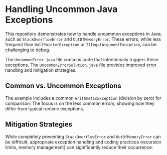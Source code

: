 # Handling Uncommon Java Exceptions

This repository demonstrates how to handle uncommon exceptions in Java, such as `StackOverflowError` and `OutOfMemoryError`.  These errors, while less frequent than `NullPointerException` or `IllegalArgumentException`, can be challenging to debug.

The `UncommonError.java` file contains code that intentionally triggers these exceptions.  The `UncommonErrorSolution.java` file provides improved error handling and mitigation strategies.

## Common vs. Uncommon Exceptions

The example includes a common `ArithmeticException` (division by zero) for comparison.  The focus is on the less common errors, showing how they differ from typical runtime exceptions.

## Mitigation Strategies

While completely preventing `StackOverflowError` and `OutOfMemoryError` can be difficult, appropriate exception handling and coding practices (recursion limits, memory management) can significantly reduce their occurrence.